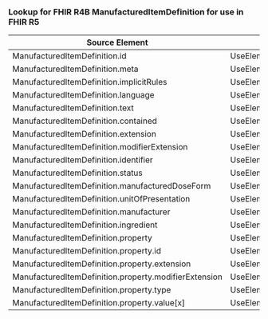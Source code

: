 ### Lookup for FHIR R4B ManufacturedItemDefinition for use in FHIR R5

| Source Element | Usage | Target |
| -------------- | ----- | ------ |
| ManufacturedItemDefinition.id | UseElementSameName | ManufacturedItemDefinition.id |
| ManufacturedItemDefinition.meta | UseElementSameName | ManufacturedItemDefinition.meta |
| ManufacturedItemDefinition.implicitRules | UseElementSameName | ManufacturedItemDefinition.implicitRules |
| ManufacturedItemDefinition.language | UseElementSameName | ManufacturedItemDefinition.language |
| ManufacturedItemDefinition.text | UseElementSameName | ManufacturedItemDefinition.text |
| ManufacturedItemDefinition.contained | UseElementSameName | ManufacturedItemDefinition.contained |
| ManufacturedItemDefinition.extension | UseElementSameName | ManufacturedItemDefinition.extension |
| ManufacturedItemDefinition.modifierExtension | UseElementSameName | ManufacturedItemDefinition.modifierExtension |
| ManufacturedItemDefinition.identifier | UseElementSameName | ManufacturedItemDefinition.identifier |
| ManufacturedItemDefinition.status | UseElementSameName | ManufacturedItemDefinition.status |
| ManufacturedItemDefinition.manufacturedDoseForm | UseElementSameName | ManufacturedItemDefinition.manufacturedDoseForm |
| ManufacturedItemDefinition.unitOfPresentation | UseElementSameName | ManufacturedItemDefinition.unitOfPresentation |
| ManufacturedItemDefinition.manufacturer | UseElementSameName | ManufacturedItemDefinition.manufacturer |
| ManufacturedItemDefinition.ingredient | UseElementSameName | ManufacturedItemDefinition.ingredient |
| ManufacturedItemDefinition.property | UseElementSameName | ManufacturedItemDefinition.property |
| ManufacturedItemDefinition.property.id | UseElementSameName | ManufacturedItemDefinition.property.id |
| ManufacturedItemDefinition.property.extension | UseElementSameName | ManufacturedItemDefinition.property.extension |
| ManufacturedItemDefinition.property.modifierExtension | UseElementSameName | ManufacturedItemDefinition.property.modifierExtension |
| ManufacturedItemDefinition.property.type | UseElementSameName | ManufacturedItemDefinition.property.type |
| ManufacturedItemDefinition.property.value[x] | UseElementSameName | ManufacturedItemDefinition.property.value[x] |
